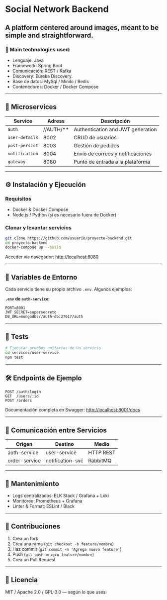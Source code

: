 # Social Network Backend

## A platform centered around images, meant to be simple and straightforward.

### 🚀 Main technologies used:

- Lenguaje: Java
- Framework: Spring Boot
- Comunicación: REST / Kafka
- Discovery: Eureka Discovery.
- Base de datos: MySql / MiniIo / Redis
- Contenedores: Docker / Docker Compose

---

## 🧪 Microservices

| Service            | Adress      | Descripción                         |
|--------------------|-------------|-------------------------------------|
| `auth`             | //AUTH/**   | Authentication and JWT generation   |
| `user-details`     | 8002        | CRUD de usuarios                    |
| `post-persist`     | 8003        | Gestión de pedidos                  |
| `notification`     | 8004        | Envío de correos y notificaciones   |
| `gateway`          | 8080        | Punto de entrada a la plataforma    |

---

## ⚙️ Instalación y Ejecución

### Requisitos

- Docker & Docker Compose
- Node.js / Python (si es necesario fuera de Docker)

### Clonar y levantar servicios

```bash
git clone https://github.com/usuario/proyecto-backend.git
cd proyecto-backend
docker-compose up --build
```

Acceder vía navegador: [http://localhost:8080](http://localhost:8080)

---

## 📌 Variables de Entorno

Cada servicio tiene su propio archivo `.env`. Algunos ejemplos:

**`.env` de `auth-service`:**

```env
PORT=8001
JWT_SECRET=supersecreto
DB_URL=mongodb://auth-db:27017/auth
```

---

## 🧪 Tests

```bash
# Ejecutar pruebas unitarias de un servicio
cd services/user-service
npm test
```

---

## 🛠️ Endpoints de Ejemplo

```http
POST /auth/login
GET  /users/:id
POST /orders
```

Documentación completa en Swagger: [http://localhost:8001/docs](http://localhost:8001/docs)

---

## 📡 Comunicación entre Servicios

| Origen          | Destino           | Medio     |
|----------------|-------------------|-----------|
| auth-service   | user-service      | HTTP REST |
| order-service  | notification-svc  | RabbitMQ  |

---

## 🧹 Mantenimiento

- Logs centralizados: ELK Stack / Grafana + Loki
- Monitoreo: Prometheus + Grafana
- Linter & Format: ESLint / Black

---

## 👥 Contribuciones

1. Crea un fork
2. Crea una rama (`git checkout -b feature/nombre`)
3. Haz commit (`git commit -m 'Agrega nueva feature'`)
4. Push (`git push origin feature/nombre`)
5. Crea un Pull Request

---

## 📄 Licencia

MIT / Apache 2.0 / GPL-3.0 — según lo que uses.
